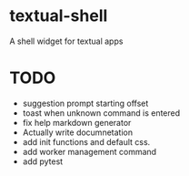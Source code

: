 # textual-shell
A shell widget for textual apps

# TODO

+ suggestion prompt starting offset
+ toast when unknown command is entered
+ fix help markdown generator
+ Actually write documnetation
+ add init functions and default css.
+ add worker management command
+ add pytest

